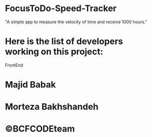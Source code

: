 # FocusToDo-Speed-Tracker

"A simple app to measure the velocity of time and receive 1000 hours."

# Here is the list of developers working on this project:
FrontEnd
# Majid Babak
# Morteza Bakhshandeh

# ©BCFCODEteam 







